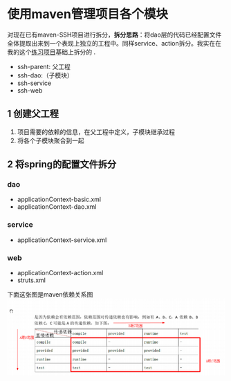 # 使用maven管理项目各个模块

对现在已有maven-SSH项目进行拆分，**拆分思路**：将dao层的代码已经配置文件全体提取出来到一个表现上独立的工程中。同样service、action拆分。我实在在我的这个[练习项目](https://github.com/coderlongren/mavenSSH-wirk-)基础上拆分的 .
* ssh-parent: 父工程
* ssh-dao:（子模块）
* ssh-service
* ssh-web

## 1 创建父工程
1. 项目需要的依赖的信息，在父工程中定义，子模块继承过程
2. 将各个子模块聚合到一起
## 2 将spring的配置文件拆分
### dao
* applicationContext-basic.xml
* applicationContext-dao.xml
### service
* applicationContext-service.xml

### web
* applicationContext-action.xml
* struts.xml

下面这张图是maven依赖关系图
![](/test.png)




